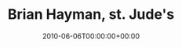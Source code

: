 ---
templateKey: event
guid: 08956b51-6eab-11ea-99c5-002590d1d1b0
date: 2010-06-06T00:00:00+00:00
eventTime: '4-5pm'
title: "Brian Hayman, st. Jude's"
artist: Brian Hayman
city: Oakville
venue: st. Jude's
group: Tim Shia
---